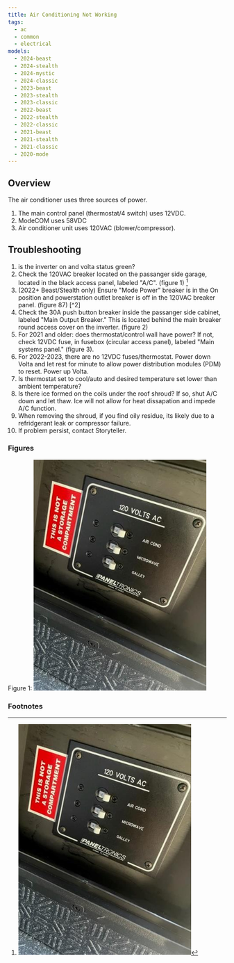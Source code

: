 ```yaml
---
title: Air Conditioning Not Working
tags:
  - ac
  - common
  - electrical
models:
  - 2024-beast
  - 2024-stealth
  - 2024-mystic
  - 2024-classic
  - 2023-beast
  - 2023-stealth
  - 2023-classic
  - 2022-beast
  - 2022-stealth
  - 2022-classic
  - 2021-beast
  - 2021-stealth
  - 2021-classic
  - 2020-mode
---
```


## Overview

The air conditioner uses three sources of power.

1. The main control panel (thermostat/4 switch) uses 12VDC.
2. ModeCOM uses 58VDC
3. Air conditioner unit uses 120VAC (blower/compressor).

## Troubleshooting

1. is the inverter on and volta status green?
2. Check the 120VAC breaker located on the passanger side garage, located in the black access panel, labeled "A/C". (figure 1) [^1]
3. (2022+ Beast/Stealth only) Ensure "Mode Power" breaker is in the On position and powerstation outlet breaker is off in the 120VAC breaker panel. (figure 87) [^2]
4. Check the 30A push button breaker inside the passanger side cabinet, labeled "Main Output Breaker." This is located behind the main breaker round access cover on the inverter. (figure 2)
5. For 2021 and older: does thermostat/control wall have power? If not, check 12VDC fuse, in fusebox (circular access panel), labeled "Main systems panel." (figure 3).
6. For 2022-2023, there are no 12VDC fuses/thermostat. Power down Volta and let rest for minute to allow power distribution modules (PDM) to reset. Power up Volta.
7. Is thermostat set to cool/auto and desired temperature set lower than ambient temperature?
8. Is there ice formed on the coils under the roof shroud? If so, shut A/C down and let thaw. Ice will not allow for heat dissapation and impede A/C function.
9. When removing the shroud, if you find oily residue, its likely due to a refridgerant leak or compressor failure.
10. If problem persist, contact Storyteller.

### Figures

Figure 1:
![120VAC breaker panel](images/120vac-breaker-panel.jpg)

### Footnotes

[^1]: ![120VAC breaker panel](images/120vac-breaker-panel.jpg)
[^1]: ![120VAC breaker panel](images/120vac-breaker-panel.jpg)
